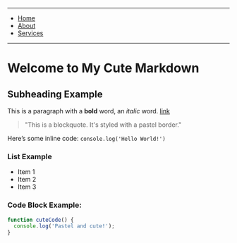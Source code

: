 <head><link rel="icon" href="/icon/1.svg" type="image/svg+xml">
<link rel="stylesheet" href="c.css">
</head>

---
* [Home](#home)
* [About](#about)
* [Services](#services)
---

# Welcome to My Cute Markdown

## Subheading Example

This is a paragraph with a **bold** word, an _italic_ word. [link](https://example.com)

> "This is a blockquote. It's styled with a pastel border."

Here’s some inline code: ```console.log('Hello World!')```

### List Example
- Item 1
- Item 2
- Item 3

### Code Block Example:
```javascript
function cuteCode() {
  console.log('Pastel and cute!');
}
